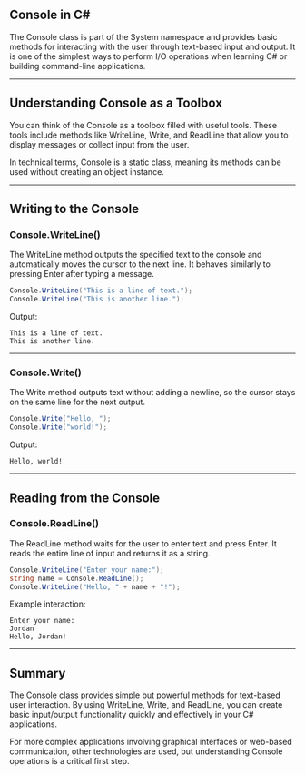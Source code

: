## Console in C#

The Console class is part of the System namespace and provides basic methods for interacting with the user through text-based input and output. It is one of the simplest ways to perform I/O operations when learning C# or building command-line applications.

---

## Understanding Console as a Toolbox

You can think of the Console as a toolbox filled with useful tools. These tools include methods like WriteLine, Write, and ReadLine that allow you to display messages or collect input from the user.

In technical terms, Console is a static class, meaning its methods can be used without creating an object instance.

---

## Writing to the Console

### Console.WriteLine()

The WriteLine method outputs the specified text to the console and automatically moves the cursor to the next line. It behaves similarly to pressing Enter after typing a message.

```csharp
Console.WriteLine("This is a line of text.");
Console.WriteLine("This is another line.");
```


Output:

```shell
This is a line of text.
This is another line.
```

---

### Console.Write()

The Write method outputs text without adding a newline, so the cursor stays on the same line for the next output.

```csharp
Console.Write("Hello, ");
Console.Write("world!");
```

Output:

```shell
Hello, world!
```

---

## Reading from the Console

### Console.ReadLine()

The ReadLine method waits for the user to enter text and press Enter. It reads the entire line of input and returns it as a string.

```csharp
Console.WriteLine("Enter your name:");
string name = Console.ReadLine();
Console.WriteLine("Hello, " + name + "!");
```

Example interaction:

```shell
Enter your name:
Jordan
Hello, Jordan!
```

---

## Summary

The Console class provides simple but powerful methods for text-based user interaction. By using WriteLine, Write, and ReadLine, you can create basic input/output functionality quickly and effectively in your C# applications.

For more complex applications involving graphical interfaces or web-based communication, other technologies are used, but understanding Console operations is a critical first step.
